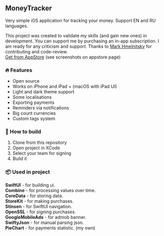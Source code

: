 ## MoneyTracker
Very simple iOS application for tracking your money. Support EN and RU languages.<br>

This project was created to validate my skills (and gain new ones) in development. You can support me by purchasing an in-app subscription. I am ready for any criticism and support. Thanks to <a href="https://github.com/openmetrue">Mark Hmelnitsky</a> for contributing and code-review.<br>
<a href="https://apps.apple.com/ua/app/moneytracker/id1631794003">Get from AppStore</a> (see screenshots on appstore page)

### 🔥 Features
- Open source
- Works on iPhone and iPad + (macOS with iPad UI)
- Light and dark theme support
- Some localisations
- Exporting payments
- Reminders via notifications
- Big count currencies
- Custom tags system

### 🔨 How to build
1. Clone from this repository
2. Open project in XCode
3. Select your team for signing
4. Build it

### 📦 Used in project
<b>SwiftUI</b> - for building ui.<br>
<b>Combine</b> - for processing values over time.<br>
<b>CoreData</b> - for storing data.<br>
<b>StoreKit</b> - for making purchases.<br>
<b>Stinsen</b> - for SwiftUI navigation.<br>
<b>OpenSSL</b> - for signing purchases.<br>
<b>GoogleMobileAds</b> - for admob banner.<br>
<b>SwiftyJson</b> - for manual parsing json.<br>
<b>PieChart</b> - for payments statistic. (my own)<br>
